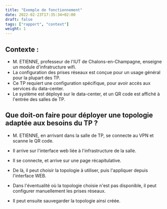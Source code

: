 ```yaml
---
title: "Exemple de fonctionnement"
date: 2022-02-23T17:35:34+02:00
draft: false
tags: ["rapport", "context"]
weight: 1
---
```


## Contexte :
- M. ETIENNE, professeur de l'IUT de Chalons-en-Champagne, enseigne un module d'infratructure wifi.
- La configuration des prises réseaux est conçue pour un usage général pour la plupart des TP.
- Ce TP requiert une configuration spécifique, pour avoir accès aux services du data-center.
- Le système est déployé sur le data-center, et un QR code est affiché à l'entrée des salles de TP.

## Que doit-on faire pour déployer une topologie adaptée aux besoins du TP ?
- M. ETIENNE, en arrivant dans la salle de TP, se connecte au VPN et scanne le QR code.
- Il arrive sur l'interface web liée à l'infrastructure de la salle.
- Il se connecte, et arrive sur une page récapitulative.
- De là, il peut choisir la topologie à utiliser, puis l'appliquer depuis l'interface WEB.

- Dans l'éventualité où la topologie choisie n'est pas disponible, il peut configurer manuellement les prises réseaux.
- Il peut ensuite sauvegarder la topologie ainsi créée.
